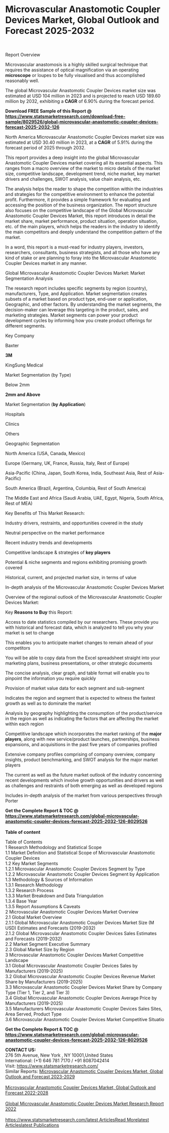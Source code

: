 <h1>Microvascular Anastomotic Coupler Devices Market, Global Outlook and Forecast 2025-2032</h1><br/><p>Report Overview</p><p>Microvascular anastomosis is a highly skilled surgical technique that requires the assistance of optical magnification via an operating <strong>microscope</strong> or loupes to be fully visualised and thus accomplished reasonably well.</p><p>The global Microvascular Anastomotic Coupler Devices market size was estimated at USD 104 million in 2023 and is projected to reach USD 189.60 million by 2032, exhibiting a <strong>CAGR</strong> of 6.90% during the forecast period.</p><p><strong>Download FREE Sample of this Report @ <a href="https://www.statsmarketresearch.com/download-free-sample/8029526/global-microvascular-anastomotic-coupler-devices-forecast-2025-2032-126">https://www.statsmarketresearch.com/download-free-sample/8029526/global-microvascular-anastomotic-coupler-devices-forecast-2025-2032-126</a></strong></p><p>North America Microvascular Anastomotic Coupler Devices market size was estimated at USD 30.40 million in 2023, at a <strong>CAGR</strong> of 5.91% during the forecast period of 2025 through 2032.</p><p>This report provides a deep insight into the global Microvascular Anastomotic Coupler Devices market covering all its essential aspects. This ranges from a macro overview of the market to micro details of the market size, competitive landscape, development trend, niche market, key market drivers and challenges, SWOT analysis, value chain analysis, etc.</p><p>The analysis helps the reader to shape the competition within the industries and strategies for the competitive environment to enhance the potential profit. Furthermore, it provides a simple framework for evaluating and accessing the position of the business organization. The report structure also focuses on the competitive landscape of the Global Microvascular Anastomotic Coupler Devices Market, this report introduces in detail the market share, market performance, product situation, operation situation, etc. of the main players, which helps the readers in the industry to identify the main competitors and deeply understand the competition pattern of the market.</p><p>In a word, this report is a must-read for industry players, investors, researchers, consultants, business strategists, and all those who have any kind of stake or are planning to foray into the Microvascular Anastomotic Coupler Devices market in any manner.</p><p>Global Microvascular Anastomotic Coupler Devices Market: Market Segmentation Analysis</p><p>The research report includes specific segments by region (country), manufacturers, Type, and Application. Market segmentation creates subsets of a market based on product type, end-user or application, Geographic, and other factors. By understanding the market segments, the decision-maker can leverage this targeting in the product, sales, and marketing strategies. Market segments can power your product development cycles by informing how you create product offerings for different segments.</p><p>Key Company</p><p>Baxter</p><p><strong>3M</strong></p><p>KingSung Medical</p><p>Market Segmentation (by Type)</p><p>Below 2mm</p><p><strong>2mm and Above</strong></p><p>Market Segmentation (<strong>by Application</strong>)</p><p>Hospitals</p><p>Clinics</p><p>Others</p><p>Geographic Segmentation</p><p>North America (USA, Canada, Mexico)</p><p>Europe (Germany, UK, France, Russia, Italy, Rest of Europe)</p><p>Asia-Pacific (China, Japan, South Korea, India, Southeast Asia, Rest of Asia-Pacific)</p><p>South America (Brazil, Argentina, Columbia, Rest of South America)</p><p>The Middle East and Africa (Saudi Arabia, UAE, Egypt, Nigeria, South Africa, Rest of MEA)</p><p>Key Benefits of This Market Research:</p><p>Industry drivers, restraints, and opportunities covered in the study</p><p>Neutral perspective on the market performance</p><p>Recent industry trends and developments</p><p>Competitive landscape & strategies of <strong>key players</strong></p><p>Potential & niche segments and regions exhibiting promising growth covered</p><p>Historical, current, and projected market size, in terms of value</p><p>In-depth analysis of the Microvascular Anastomotic Coupler Devices Market</p><p>Overview of the regional outlook of the Microvascular Anastomotic Coupler Devices Market:</p><p>Key <strong>Reasons to Buy</strong> this Report:</p><p>Access to date statistics compiled by our researchers. These provide you with historical and forecast data, which is analyzed to tell you why your market is set to change</p><p>This enables you to anticipate market changes to remain ahead of your competitors</p><p>You will be able to copy data from the Excel spreadsheet straight into your marketing plans, business presentations, or other strategic documents</p><p>The concise analysis, clear graph, and table format will enable you to pinpoint the information you require quickly</p><p>Provision of market value data for each segment and sub-segment</p><p>Indicates the region and segment that is expected to witness the fastest growth as well as to dominate the market</p><p>Analysis by geography highlighting the consumption of the product/service in the region as well as indicating the factors that are affecting the market within each region</p><p>Competitive landscape which incorporates the market ranking of the <strong>major players</strong>, along with new service/product launches, partnerships, business expansions, and acquisitions in the past five years of companies profiled</p><p>Extensive company profiles comprising of company overview, company insights, product benchmarking, and SWOT analysis for the major market players</p><p>The current as well as the future market outlook of the industry concerning recent developments which involve growth opportunities and drivers as well as challenges and restraints of both emerging as well as developed regions</p><p>Includes in-depth analysis of the market from various perspectives through Porter</p><div><b>Get the Complete Report & TOC @ <a href="https://www.statsmarketresearch.com/global-microvascular-anastomotic-coupler-devices-forecast-2025-2032-126-8029526">https://www.statsmarketresearch.com/global-microvascular-anastomotic-coupler-devices-forecast-2025-2032-126-8029526</a></b></div><br><b>Table of content</b><p>Table of Contents<br />1 Research Methodology and Statistical Scope<br />1.1 Market Definition and Statistical Scope of Microvascular Anastomotic Coupler Devices<br />1.2 Key Market Segments<br />1.2.1 Microvascular Anastomotic Coupler Devices Segment by Type<br />1.2.2 Microvascular Anastomotic Coupler Devices Segment by Application<br />1.3 Methodology & Sources of Information<br />1.3.1 Research Methodology<br />1.3.2 Research Process<br />1.3.3 Market Breakdown and Data Triangulation<br />1.3.4 Base Year<br />1.3.5 Report Assumptions & Caveats<br />2 Microvascular Anastomotic Coupler Devices Market Overview<br />2.1 Global Market Overview<br />2.1.1 Global Microvascular Anastomotic Coupler Devices Market Size (M USD) Estimates and Forecasts (2019-2032)<br />2.1.2 Global Microvascular Anastomotic Coupler Devices Sales Estimates and Forecasts (2019-2032)<br />2.2 Market Segment Executive Summary<br />2.3 Global Market Size by Region<br />3 Microvascular Anastomotic Coupler Devices Market Competitive Landscape<br />3.1 Global Microvascular Anastomotic Coupler Devices Sales by Manufacturers (2019-2025)<br />3.2 Global Microvascular Anastomotic Coupler Devices Revenue Market Share by Manufacturers (2019-2025)<br />3.3 Microvascular Anastomotic Coupler Devices Market Share by Company Type (Tier 1, Tier 2, and Tier 3)<br />3.4 Global Microvascular Anastomotic Coupler Devices Average Price by Manufacturers (2019-2025)<br />3.5 Manufacturers Microvascular Anastomotic Coupler Devices Sales Sites, Area Served, Product Type<br />3.6 Microvascular Anastomotic Coupler Devices Market Competitive Situatio<br><div><b>Get the Complete Report & TOC @ <a href="https://www.statsmarketresearch.com/global-microvascular-anastomotic-coupler-devices-forecast-2025-2032-126-8029526">https://www.statsmarketresearch.com/global-microvascular-anastomotic-coupler-devices-forecast-2025-2032-126-8029526</a></b></div></p> <b>CONTACT US:</b><br>276 5th Avenue, New York , NY 10001,United States<br>International: (+1) 646 781 7170 / +91 8087042414<br>Visit: <a href="https://www.statsmarketresearch.com/">https://www.statsmarketresearch.com/</a><br>Similar Reports: <a href="https://www.statsmarketresearch.com/global-microvascular-anastomotic-coupler-devices-forecast-2025-2032-126-8029526">Microvascular Anastomotic Coupler Devices Market, Global Outlook and Forecast 2023-2029</a><br/><br/><a href="https://www.statsmarketresearch.com/global-microvascular-anastomotic-coupler-devices-forecast-2025-2032-126-8029526">Microvascular Anastomotic Coupler Devices Market, Global Outlook and Forecast 2022-2028</a><br/><br/><a href="https://www.statsmarketresearch.com/global-microvascular-anastomotic-coupler-devices-forecast-2025-2032-126-8029526">Global Microvascular Anastomotic Coupler Devices Market Research Report 2022</a><br/><br/><a href="https://gyeongbokgung.com">https://www.statsmarketresearch.com/</a><a href="https://hallyeomaritime.com">latest Articles</a><a href="https://jingwansa.com">Read More</a><a href=https://nguoiviet.jp/">latest Articles</a><a href="https://www.intelmarketresearch.com/">latest Publications</a>